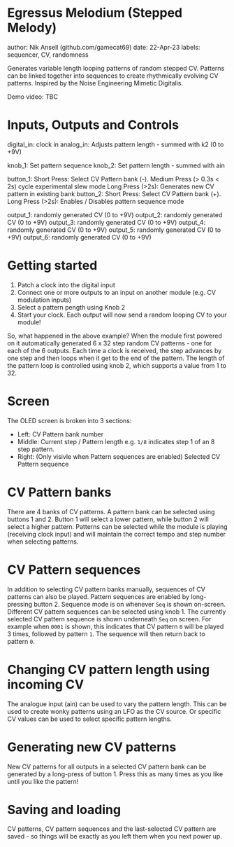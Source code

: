 # Egressus Melodium (Stepped Melody)

author: Nik Ansell (github.com/gamecat69)
date: 22-Apr-23
labels: sequencer, CV, randomness

Generates variable length looping patterns of random stepped CV.
Patterns can be linked together into sequences to create rhythmically evolving CV patterns.
Inspired by the Noise Engineering Mimetic Digitalis.

Demo video: TBC

# Inputs, Outputs and Controls

digital_in: clock in
analog_in: Adjusts pattern length - summed with k2 (0 to +9V)

knob_1: Set pattern sequence
knob_2: Set pattern length - summed with ain

button_1: Short Press: Select CV Pattern bank (-). Medium Press (> 0.3s < 2s) cycle experimental slew mode Long Press (>2s): Generates new CV pattern in existing bank
button_2: Short Press: Select CV Pattern bank (+). Long Press (>2s): Enables / Disables pattern sequence mode

output_1: randomly generated CV (0 to +9V)
output_2: randomly generated CV (0 to +9V)
output_3: randomly generated CV (0 to +9V)
output_4: randomly generated CV (0 to +9V)
output_5: randomly generated CV (0 to +9V)
output_6: randomly generated CV (0 to +9V)

# Getting started

1. Patch a clock into the digital input
2. Connect one or more outputs to an input on another module (e.g. CV modulation inputs)
3. Select a pattern pength using Knob 2
4. Start your clock. Each output will now send a random looping CV to your module!

So, what happened in the above example?
When the module first powered on it automatically generated 6 x 32 step random CV patterns - one for each of the 6 outputs.
Each time a clock is received, the step advances by one step and then loops when it get to the end of the pattern.
The length of the pattern loop is controlled using knob 2, which supports a value from 1 to 32.

# Screen

The OLED screen is broken into 3 sections:

- Left: CV Pattern bank number
- Middle: Current step / Pattern length e.g. `1/8` indicates step 1 of an 8 step pattern.
- Right: (Only visivle when Pattern sequences are enabled) Selected CV Pattern sequence

# CV Pattern banks

There are 4 banks of CV patterns. A pattern bank can be selected using buttons 1 and 2. Button 1 will select a lower pattern, while button 2 will select a higher pattern.
Patterns can be selected while the module is playing (receiving clock input) and will maintain the correct tempo and step number when selecting patterns.

# CV Pattern sequences

In addition to selecting CV pattern banks manually, sequences of CV patterns can also be played.
Pattern sequences are enabled by long-pressing button 2. Sequence mode is on whenever `Seq` is shown on-screen.
Different CV pattern sequences can be selected using knob 1.
The currently selected CV pattern sequence is shown underneath `Seq` on screen.
For example when `0001` is shown, this indicates that CV pattern `0` will be played 3 times, followed by pattern `1`. The sequence will then return back to pattern `0`.

# Changing CV pattern length using incoming CV

The analogue input (ain) can be used to vary the pattern length. This can be used to create wonky patterns using an LFO as the CV source.
Or specific CV values can be used to select specific pattern lengths.

# Generating new CV patterns

New CV patterns for all outputs in a selected CV pattern bank can be generated by a long-press of button 1.
Press this as many times as you like until you like the pattern!

# Saving and loading

CV patterns, CV pattern sequences and the last-selected CV pattern are saved - so things will be exactly as you left them when you next power up.